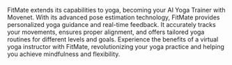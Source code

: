 FitMate extends its capabilities to yoga, becoming your AI Yoga Trainer with Movenet. With its advanced pose estimation technology, FitMate provides personalized yoga guidance and real-time feedback. It accurately tracks your movements, ensures proper alignment, and offers tailored yoga routines for different levels and goals. Experience the benefits of a virtual yoga instructor with FitMate, revolutionizing your yoga practice and helping you achieve mindfulness and flexibility.
